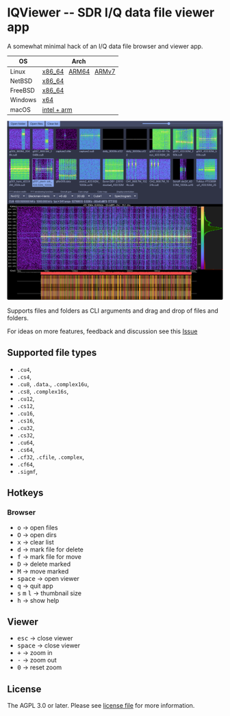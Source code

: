 # IQViewer -- SDR I/Q data file viewer app

A somewhat minimal hack of an I/Q data file browser and viewer app.

| OS | Arch |
|---|---|
| Linux   | [x86_64](https://github.com/triq-org/iqviewer/releases/download/0.1/IQViewer-Linux-amd64.zip) &nbsp; [ARM64](https://github.com/triq-org/iqviewer/releases/download/0.1/IQViewer-Linux-arm64.zip) &nbsp; [ARMv7](https://github.com/triq-org/iqviewer/releases/download/0.1/IQViewer-Linux-armv7.zip)|
| NetBSD  | [x86_64](https://github.com/triq-org/iqviewer/releases/download/0.1/IQViewer-NetBSD-amd64.zip) |
| FreeBSD | [x86_64](https://github.com/triq-org/iqviewer/releases/download/0.1/IQViewer-FreeBSD-amd64.zip) |
| Windows | [x64](https://github.com/triq-org/iqviewer/releases/download/0.1/IQViewer-Windows-x64.zip) |
| macOS   | [intel + arm](https://github.com/triq-org/iqviewer/releases/download/0.1/IQViewer.dmg) |

![Screenshot](web/IQViewer.png)

Supports files and folders as CLI arguments and drag and drop of files and folders.

For ideas on more features, feedback and discussion see this [Issue](https://github.com/triq-org/iqviewer/issues/1)

## Supported file types
- `.cu4`,
- `.cs4`,
- `.cu8`, `.data`., `.complex16u`,
- `.cs8`, `.complex16s`,
- `.cu12`,
- `.cs12`,
- `.cu16`,
- `.cs16`,
- `.cu32`,
- `.cs32`,
- `.cu64`,
- `.cs64`,
- `.cf32`, `.cfile`, `.complex`,
- `.cf64`,
- `.sigmf`,

## Hotkeys

### Browser
- <kbd>o</kbd> → open files
- <kbd>O</kbd> → open dirs
- <kbd>x</kbd> → clear list
- <kbd>d</kbd> → mark file for delete
- <kbd>f</kbd> → mark file for move
- <kbd>D</kbd> → delete marked
- <kbd>M</kbd> → move marked
- <kbd>space</kbd> → open viewer
- <kbd>q</kbd> → quit app
- <kbd>s</kbd> <kbd>m</kbd> <kbd>l</kbd> → thumbnail size
- <kbd>h</kbd> → show help

## Viewer
- <kbd>esc</kbd> → close viewer
- <kbd>space</kbd> → close viewer
- <kbd>+</kbd> → zoom in
- <kbd>-</kbd> → zoom out
- <kbd>0</kbd> → reset zoom

## License

The AGPL 3.0 or later. Please see [license file](LICENSE) for more information.
